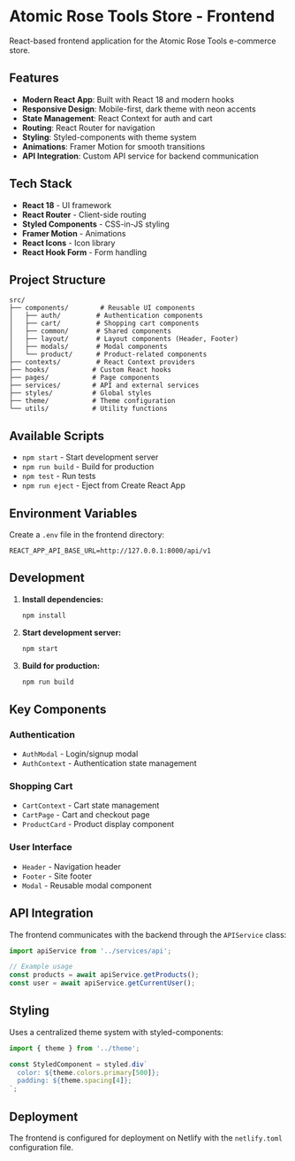 # Atomic Rose Tools Store - Frontend

React-based frontend application for the Atomic Rose Tools e-commerce store.

## Features

- **Modern React App**: Built with React 18 and modern hooks
- **Responsive Design**: Mobile-first, dark theme with neon accents
- **State Management**: React Context for auth and cart
- **Routing**: React Router for navigation
- **Styling**: Styled-components with theme system
- **Animations**: Framer Motion for smooth transitions
- **API Integration**: Custom API service for backend communication

## Tech Stack

- **React 18** - UI framework
- **React Router** - Client-side routing
- **Styled Components** - CSS-in-JS styling
- **Framer Motion** - Animations
- **React Icons** - Icon library
- **React Hook Form** - Form handling

## Project Structure

```
src/
├── components/        # Reusable UI components
│   ├── auth/         # Authentication components
│   ├── cart/         # Shopping cart components
│   ├── common/       # Shared components
│   ├── layout/       # Layout components (Header, Footer)
│   ├── modals/       # Modal components
│   └── product/      # Product-related components
├── contexts/         # React Context providers
├── hooks/           # Custom React hooks
├── pages/           # Page components
├── services/        # API and external services
├── styles/          # Global styles
├── theme/           # Theme configuration
└── utils/           # Utility functions
```

## Available Scripts

- `npm start` - Start development server
- `npm run build` - Build for production
- `npm test` - Run tests
- `npm run eject` - Eject from Create React App

## Environment Variables

Create a `.env` file in the frontend directory:

```env
REACT_APP_API_BASE_URL=http://127.0.0.1:8000/api/v1
```

## Development

1. **Install dependencies:**
   ```bash
   npm install
   ```

2. **Start development server:**
   ```bash
   npm start
   ```

3. **Build for production:**
   ```bash
   npm run build
   ```

## Key Components

### Authentication
- `AuthModal` - Login/signup modal
- `AuthContext` - Authentication state management

### Shopping Cart
- `CartContext` - Cart state management
- `CartPage` - Cart and checkout page
- `ProductCard` - Product display component

### User Interface
- `Header` - Navigation header
- `Footer` - Site footer
- `Modal` - Reusable modal component

## API Integration

The frontend communicates with the backend through the `APIService` class:

```javascript
import apiService from '../services/api';

// Example usage
const products = await apiService.getProducts();
const user = await apiService.getCurrentUser();
```

## Styling

Uses a centralized theme system with styled-components:

```javascript
import { theme } from '../theme';

const StyledComponent = styled.div`
  color: ${theme.colors.primary[500]};
  padding: ${theme.spacing[4]};
`;
```

## Deployment

The frontend is configured for deployment on Netlify with the `netlify.toml` configuration file.
